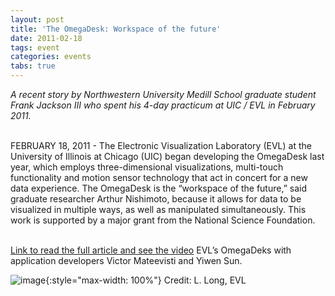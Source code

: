 ```yaml
---
layout: post
title: 'The OmegaDesk: Workspace of the future'
date: 2011-02-18
tags: event
categories: events
tabs: true
---
```


<em>A recent story by Northwestern University Medill School graduate student Frank Jackson III who spent his 4-day practicum at UIC / EVL in February 2011.</em><br><br>

FEBRUARY 18, 2011 - The Electronic Visualization Laboratory (EVL) at the University of Illinois at Chicago (UIC) began developing the OmegaDesk last year, which employs three-dimensional visualizations, multi-touch functionality and motion sensor technology that act in concert for a new data experience. The OmegaDesk is the &ldquo;workspace of the future,&rdquo; said graduate researcher Arthur Nishimoto, because it allows for data to be visualized in multiple ways, as well as manipulated simultaneously. This work is supported by a major grant from the National Science Foundation.<br><br>

<a href="http://news.medill.northwestern.edu/chicago/news.aspx?id=179093&amp;terms=omega%20desk">Link to read the full article and see the video</a>
EVL&rsquo;s OmegaDeks with application developers Victor Mateevisti and Yiwen Sun.

![image](https://www.evl.uic.edu/output/originals/omegadesk_evl-3-11.jpg-srcw.jpg){:style="max-width: 100%"}
Credit: L. Long, EVL

